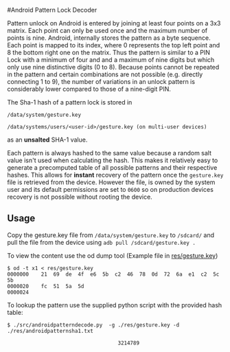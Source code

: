 #Android Pattern Lock Decoder

Pattern unlock on Android is entered by joining at least four points on a 3x3 matrix. Each
point can only be used once and the maximum number of points is nine. Android, internally
stores the pattern as a byte sequence. Each point is mapped to its index, where 0 represents
the top left point and 8 the bottom right one on the matrix. Thus the pattern is similar
to a PIN Lock with a minimum of four and and a maximum of nine digits but which only use
nine distinctive digits (0 to 8). Because points cannot be repeated in the pattern and
certain combinations are not possible (e.g. directly connecting 1 to 9), the number of
variations in an unlock pattern is considerably lower compared to those of a nine-digit PIN.

The Sha-1 hash of a pattern lock is stored in 
```
/data/system/gesture.key

/data/systems/users/<user-id>/gesture.key (on multi-user devices)
```
as an **unsalted** SHA-1 value.

Each pattern is always hashed to the same value because a random salt value isn't used
when calculating the hash. This makes it relatively easy to generate a precomputed table
of all possible patterns and their respective hashes. This allows for **instant** recovery
of the pattern once the `gesture.key` file is retrieved from the device. However the file,
is owned by the system user and its default permissions are set to `0600` so on production
devices recovery is not possible without rooting the device.

## Usage

Copy the gesture.key file from `/data/system/gesture.key` to `/sdcard/` and pull the file
from the device using `adb pull /sdcard/gesture.key .`

To view the content use the od dump tool (Example file in [res/gesture.key](../master/res/gesture.key))

```
$ od -t x1 < res/gesture.key 
0000000    21  69  de  4f  e6  5b  c2  46  78  0d  72  6a  e1  c2  5c  5b
0000020    fc  51  5a  5d                                                
0000024
```

To lookup the pattern use the supplied python script with the provided hash table:

```
$ ./src/androidpatterndecode.py  -g ./res/gesture.key -d ./res/androidpatternsha1.txt 

                                    3214789 
```
